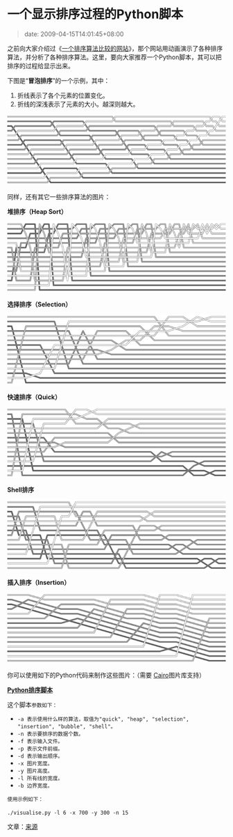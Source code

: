 # 一个显示排序过程的Python脚本
>date: 2009-04-15T14:01:45+08:00


之前向大家介绍过《[一个排序算法比较的网站](/2009/%E4%B8%80%E4%B8%AA%E6%8E%92%E5%BA%8F%E7%AE%97%E6%B3%95%E6%AF%94%E8%BE%83%E7%9A%84%E7%BD%91%E7%AB%99.md)》，那个网站用动画演示了各种排序算法，并分析了各种排序算法。这里，要向大家推荐一个Python脚本，其可以把排序的过程给显示出来。


下图是“**冒泡排序**”的一个示例，其中：


1. 折线表示了各个元素的位置变化。
2. 折线的深浅表示了元素的大小。越深则越大。


[![bubble](/assets/images/coolshell.cn/wp-content/uploads/2009/04/bubble.png "bubble")](/assets/images/coolshell.cn/wp-content/uploads/2009/04/bubble.png)



同样，还有其它一些排序算法的图片：


**堆排序（Heap Sort）**


[![heap](/assets/images/coolshell.cn/wp-content/uploads/2009/04/heap.png "heap")](/assets/images/coolshell.cn/wp-content/uploads/2009/04/heap.png)


**选择排序（Selection）**


[![selection](/assets/images/coolshell.cn/wp-content/uploads/2009/04/selection.png "selection")](/assets/images/coolshell.cn/wp-content/uploads/2009/04/selection.png)


**快速排序（Quick）**


[![quick](/assets/images/coolshell.cn/wp-content/uploads/2009/04/quick.png "quick")](/assets/images/coolshell.cn/wp-content/uploads/2009/04/quick.png)


**Shell排序**


[![shell](/assets/images/coolshell.cn/wp-content/uploads/2009/04/shell.png "shell")](/assets/images/coolshell.cn/wp-content/uploads/2009/04/shell.png)


**插入排序（Insertion）**


[![listinsertion](/assets/images/coolshell.cn/wp-content/uploads/2009/04/listinsertion.png "listinsertion")](/assets/images/coolshell.cn/wp-content/uploads/2009/04/listinsertion.png)


你可以使用如下的Python代码来制作这些图片：（需要 [Cairo](http://cairographics.org/)图片库支持）


[**Python排序脚本**](https://coolshell.cn/wp-content/uploads/2009/04/visualise.py)


这个脚本`参数如下：`


* `-a 表示使用什么样的算法，取值为"quick", "heap", "selection", "insertion", "bubble", "shell"。`
* `-n 表示要排序的数据个数。`
* `-f 表示输入文件。`
* `-p 表示文件前缀。`
* `-d 表示输出顺序。`
* `-x 图片宽度。`
* `-y 图片高度。`
* `-l 所有线的宽度。`
* `-b 边界宽度。`


`使用示例如下：`



`./visualise.py -l 6 -x 700 -y 300 -n 15` 



文章：[来源](http://www.hatfulofhollow.com/posts/code/visualisingsorting/index.html)


